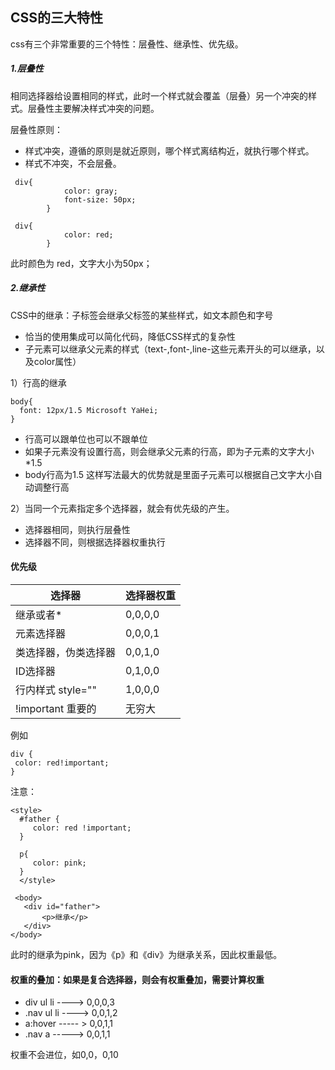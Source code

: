 ## CSS的三大特性

css有三个非常重要的三个特性：层叠性、继承性、优先级。

##### 1.层叠性

相同选择器给设置相同的样式，此时一个样式就会覆盖（层叠）另一个冲突的样式。层叠性主要解决样式冲突的问题。

层叠性原则：

- 样式冲突，遵循的原则是就近原则，哪个样式离结构近，就执行哪个样式。
- 样式不冲突，不会层叠。

```
 div{
            color: gray;
            font-size: 50px;
        }

 div{
            color: red;
        }
```



此时颜色为 red，文字大小为50px；

##### 2.继承性

CSS中的继承：子标签会继承父标签的某些样式，如文本颜色和字号

- 恰当的使用集成可以简化代码，降低CSS样式的复杂性
- 子元素可以继承父元素的样式（text-,font-,line-这些元素开头的可以继承，以及color属性）

1）行高的继承

```
body{
  font: 12px/1.5 Microsoft YaHei;
}
```

- 行高可以跟单位也可以不跟单位
- 如果子元素没有设置行高，则会继承父元素的行高，即为子元素的文字大小*1.5
- body行高为1.5 这样写法最大的优势就是里面子元素可以根据自己文字大小自动调整行高

2）当同一个元素指定多个选择器，就会有优先级的产生。

- 选择器相同，则执行层叠性
- 选择器不同，则根据选择器权重执行

#### 优先级

| 选择器               | 选择器权重 |
| -------------------- | ---------- |
| 继承或者*            | 0,0,0,0    |
| 元素选择器           | 0,0,0,1    |
| 类选择器，伪类选择器 | 0,0,1,0    |
| ID选择器             | 0,1,0,0    |
| 行内样式 style=""    | 1,0,0,0    |
| !important 重要的    | 无穷大     |

例如

```
div {
 color: red!important;
}
```

注意：

```
<style>
  #father {
     color: red !important;
  }
  
  p{
     color: pink;
  }
  </style>
  
 <body>
   <div id="father">
       <p>继承</p>
   </div>
</body>   
```

此时的继承为pink，因为《p》和《div》为继承关系，因此权重最低。



#### 权重的叠加：如果是复合选择器，则会有权重叠加，需要计算权重

- div ul li ---->  0,0,0,3
- .nav ul li ---->  0,0,1,2
- a:hover  ----- > 0,0,1,1
- .nav a  ----->  0,0,1,1

权重不会进位，如0,0，0,10



